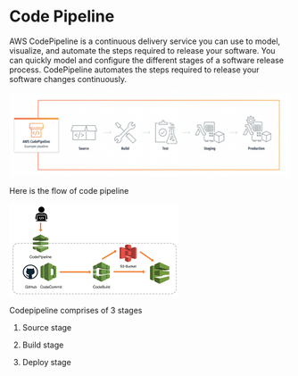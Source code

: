 # Code Pipeline 

AWS CodePipeline is a continuous delivery service you can use to model, visualize, and automate the steps required to release your software. You can quickly model and configure the different stages of a software release process. CodePipeline automates the steps required to release your software changes continuously.

![](Images/d4.png)

Here is the flow of code pipeline 

![](Images/d18.png)

Codepipeline comprises of 3 stages 

1. Source stage 

2. Build stage 

3. Deploy stage 